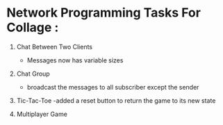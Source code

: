# Network Programming Tasks For Collage :

1) Chat Between Two Clients 
    - Messages now has variable sizes 

2) Chat Group 
    - broadcast the messages to all subscriber except the sender

3) Tic-Tac-Toe 
    -added a reset button to return the game to its new state

4) Multiplayer Game 